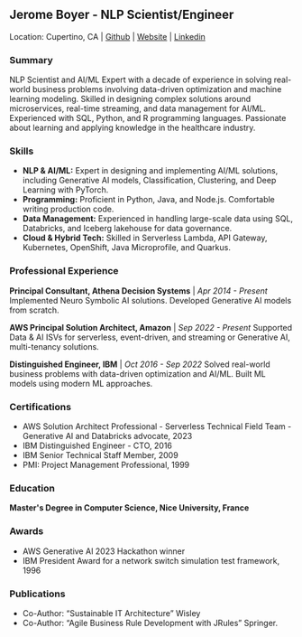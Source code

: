 ## Jerome Boyer - NLP Scientist/Engineer
Location: Cupertino, CA | [Github](https://github.com/jbcodeforce) | [Website](http://jeromeboyer.net) | [Linkedin](https://www.linkedin.com/in/jeromeboyer/)

### Summary
NLP Scientist and AI/ML Expert with a decade of experience in solving real-world business problems involving data-driven optimization and machine learning modeling. Skilled in designing complex solutions around microservices, real-time streaming, and data management for AI/ML. Experienced with SQL, Python, and R programming languages. Passionate about learning and applying knowledge in the healthcare industry.

### Skills
* **NLP & AI/ML:** Expert in designing and implementing AI/ML solutions, including Generative AI models, Classification, Clustering, and Deep Learning with PyTorch.
* **Programming:** Proficient in Python, Java, and Node.js. Comfortable writing production code.
* **Data Management:** Experienced in handling large-scale data using SQL, Databricks, and Iceberg lakehouse for data governance.
* **Cloud & Hybrid Tech:** Skilled in Serverless Lambda, API Gateway, Kubernetes, OpenShift, Java Microprofile, and Quarkus.

### Professional Experience
**Principal Consultant, Athena Decision Systems** | *Apr 2014 - Present*
Implemented Neuro Symbolic AI solutions. Developed Generative AI models from scratch.

**AWS Principal Solution Architect, Amazon** | *Sep 2022 - Present*
Supported Data & AI ISVs for serverless, event-driven, and streaming or Generative AI, multi-tenancy solutions.

**Distinguished Engineer, IBM** | *Oct 2016 - Sep 2022*
Solved real-world business problems with data-driven optimization and AI/ML. Built ML models using modern ML approaches.

### Certifications
* AWS Solution Architect Professional - Serverless Technical Field Team - Generative AI and Databricks advocate, 2023
* IBM Distinguished Engineer - CTO, 2016
* IBM Senior Technical Staff Member, 2009
* PMI: Project Management Professional, 1999

### Education
**Master's Degree in Computer Science, Nice University, France**

### Awards
* AWS Generative AI 2023 Hackathon winner
* IBM President Award for a network switch simulation test framework, 1996

### Publications
* Co-Author: “Sustainable IT Architecture” Wisley
* Co-Author: “Agile Business Rule Development with JRules” Springer.